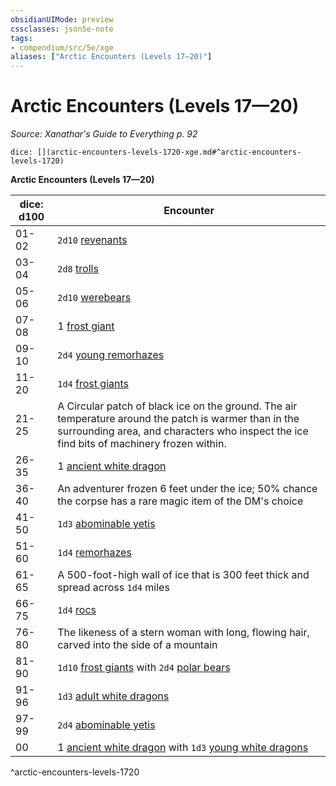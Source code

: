 ```yaml
---
obsidianUIMode: preview
cssclasses: json5e-note
tags:
- compendium/src/5e/xge
aliases: ["Arctic Encounters (Levels 17—20)"]
---
```

# Arctic Encounters (Levels 17—20)
*Source: Xanathar's Guide to Everything p. 92* 

`dice: [](arctic-encounters-levels-1720-xge.md#^arctic-encounters-levels-1720)`

**Arctic Encounters (Levels 17—20)**

| dice: d100 | Encounter |
|------------|-----------|
| 01-02 | `2d10` [revenants](/3-Mechanics/CLI/bestiary/undead/revenant.md) |
| 03-04 | `2d8` [trolls](/3-Mechanics/CLI/bestiary/giant/troll.md) |
| 05-06 | `2d10` [werebears](/3-Mechanics/CLI/bestiary/humanoid/werebear.md) |
| 07-08 | 1 [frost giant](/3-Mechanics/CLI/bestiary/giant/frost-giant.md) |
| 09-10 | `2d4` [young remorhazes](/3-Mechanics/CLI/bestiary/monstrosity/young-remorhaz.md) |
| 11-20 | `1d4` [frost giants](/3-Mechanics/CLI/bestiary/giant/frost-giant.md) |
| 21-25 | A Circular patch of black ice on the ground. The air temperature around the patch is warmer than in the surrounding area, and characters who inspect the ice find bits of machinery frozen within. |
| 26-35 | 1 [ancient white dragon](/3-Mechanics/CLI/bestiary/dragon/ancient-white-dragon.md) |
| 36-40 | An adventurer frozen 6 feet under the ice; 50% chance the corpse has a rare magic item of the DM's choice |
| 41-50 | `1d3` [abominable yetis](/3-Mechanics/CLI/bestiary/monstrosity/abominable-yeti.md) |
| 51-60 | `1d4` [remorhazes](/3-Mechanics/CLI/bestiary/monstrosity/remorhaz.md) |
| 61-65 | A 500-foot-high wall of ice that is 300 feet thick and spread across `1d4` miles |
| 66-75 | `1d4` [rocs](/3-Mechanics/CLI/bestiary/monstrosity/roc.md) |
| 76-80 | The likeness of a stern woman with long, flowing hair, carved into the side of a mountain |
| 81-90 | `1d10` [frost giants](/3-Mechanics/CLI/bestiary/giant/frost-giant.md) with `2d4` [polar bears](/3-Mechanics/CLI/bestiary/beast/polar-bear.md) |
| 91-96 | `1d3` [adult white dragons](/3-Mechanics/CLI/bestiary/dragon/adult-white-dragon.md) |
| 97-99 | `2d4` [abominable yetis](/3-Mechanics/CLI/bestiary/monstrosity/abominable-yeti.md) |
| 00 | 1 [ancient white dragon](/3-Mechanics/CLI/bestiary/dragon/ancient-white-dragon.md) with `1d3` [young white dragons](/3-Mechanics/CLI/bestiary/dragon/young-white-dragon.md) |
^arctic-encounters-levels-1720